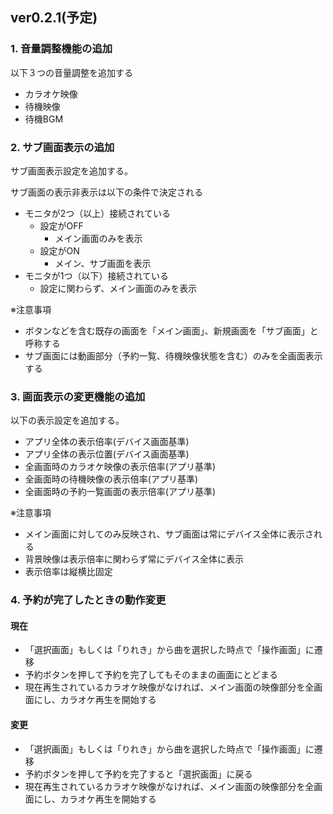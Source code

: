 ## ver0.2.1(予定)

### 1. 音量調整機能の追加

以下３つの音量調整を追加する

- カラオケ映像
- 待機映像
- 待機BGM

### 2. サブ画面表示の追加

サブ画面表示設定を追加する。

サブ画面の表示非表示は以下の条件で決定される

- モニタが2つ（以上）接続されている
  - 設定がOFF
    - メイン画面のみを表示
  - 設定がON
    - メイン、サブ画面を表示
- モニタが1つ（以下）接続されている
  - 設定に関わらず、メイン画面のみを表示

※注意事項

- ボタンなどを含む既存の画面を「メイン画面」、新規画面を「サブ画面」と呼称する
- サブ画面には動画部分（予約一覧、待機映像状態を含む）のみを全画面表示する

### 3. 画面表示の変更機能の追加

以下の表示設定を追加する。

- アプリ全体の表示倍率(デバイス画面基準)
- アプリ全体の表示位置(デバイス画面基準)
- 全画面時のカラオケ映像の表示倍率(アプリ基準)
- 全画面時の待機映像の表示倍率(アプリ基準)
- 全画面時の予約一覧画面の表示倍率(アプリ基準)

※注意事項

- メイン画面に対してのみ反映され、サブ画面は常にデバイス全体に表示される
- 背景映像は表示倍率に関わらず常にデバイス全体に表示
- 表示倍率は縦横比固定

### 4. 予約が完了したときの動作変更

#### 現在

- 「選択画面」もしくは「りれき」から曲を選択した時点で「操作画面」に遷移
- 予約ボタンを押して予約を完了してもそのままの画面にとどまる
- 現在再生されているカラオケ映像がなければ、メイン画面の映像部分を全画面にし、カラオケ再生を開始する

#### 変更

- 「選択画面」もしくは「りれき」から曲を選択した時点で「操作画面」に遷移
- 予約ボタンを押して予約を完了すると「選択画面」に戻る
- 現在再生されているカラオケ映像がなければ、メイン画面の映像部分を全画面にし、カラオケ再生を開始する
